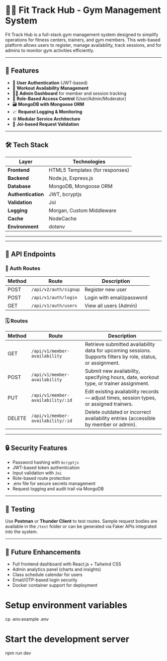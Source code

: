 # 🏋️‍♂️ Fit Track Hub - Gym Management System

Fit Track Hub is a full-stack gym management system designed to simplify operations for fitness centers, trainers, and gym members. This web-based platform allows users to register, manage availability, track sessions, and for admins to monitor gym activities efficiently.

---

## 🚀 Features

- 🔐 **User Authentication** (JWT-based)
- 📅 **Workout Availability Management**
- 🧑‍💼 **Admin Dashboard** for member and session tracking
- 🧮 **Role-Based Access Control** (User/Admin/Moderator)
- 🗃️ **MongoDB with Mongoose ORM**
- 📈 **Request Logging & Monitoring**
- ⚙️ **Modular Service Architecture**
- 🧪 **Joi-based Request Validation**

---

## 🛠️ Tech Stack

| Layer            | Technologies                     |
|------------------|----------------------------------|
| **Frontend**     | HTML5 Templates (for responses)  |
| **Backend**      | Node.js, Express.js              |
| **Database**     | MongoDB, Mongoose ORM            |
| **Authentication** | JWT, bcryptjs                  |
| **Validation**   | Joi                              |
| **Logging**      | Morgan, Custom Middleware        |
| **Cache**        | NodeCache                        |
| **Environment**  | dotenv                           |

---


---

## 📡 API Endpoints

### 🔐 Auth Routes
| Method | Route                        | Description                |
|--------|------------------------------|----------------------------|
| POST   | `/api/v2/auth/signup`        | Register new user          |
| POST   | `/api/v1/auth/login`         | Login with email/password  |
| GET    | `/api/v1/auth/users`         | View all users (Admin)     |

### 🗓️ Routes

| Method | Route                                      | Description                                                                 |
|--------|--------------------------------------------|-----------------------------------------------------------------------------|
| GET    | `/api/v1/member-availability`              | Retrieve submitted availability data for upcoming sessions. Supports filters by role, status, or assignment. |
| POST   | `/api/v1/member-availability`              | Submit new availability, specifying hours, date, workout type, or trainer assignment. |
| PUT    | `/api/v1/member-availability/:id`          | Edit existing availability records — adjust times, session types, or assigned trainers. |
| DELETE | `/api/v1/member-availability/:id`          | Delete outdated or incorrect availability entries (accessible by member or admin). |

---

## 🔒 Security Features

- Password hashing with `bcryptjs`
- JWT-based token authentication
- Input validation with `Joi`
- Role-based route protection
- .env file for secure secrets management
- Request logging and audit trail via MongoDB

---

## 🧪 Testing

Use **Postman** or **Thunder Client** to test routes. Sample request bodies are available in the `/test` folder or can be generated via Faker APIs integrated into the system.

---

## 🧭 Future Enhancements

- Full frontend dashboard with React.js + Tailwind CSS
- Admin analytics panel (charts and insights)
- Class schedule calendar for users
- Email/OTP-based login security
- Docker container support for deployment


# Setup environment variables
cp .env.example .env

# Start the development server
npm run dev
